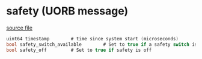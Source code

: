 # safety (UORB message)



[source file](https://github.com/PX4/PX4-Autopilot/blob/release/1.13/msg/safety.msg)

```c
uint64 timestamp        # time since system start (microseconds)
bool safety_switch_available        # Set to true if a safety switch is connected
bool safety_off         # Set to true if safety is off

```

